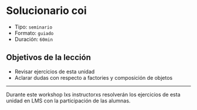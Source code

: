 # Solucionario coi

* Tipo: `seminario`
* Formato: `guiado`
* Duración: `60min`

## Objetivos de la lección

* Revisar ejercicios de esta unidad
* Aclarar dudas con respecto a factories y composición de objetos

***

Durante este workshop lxs instructorxs resolverán los ejercicios de esta unidad
en LMS con la participación de las alumnas.
